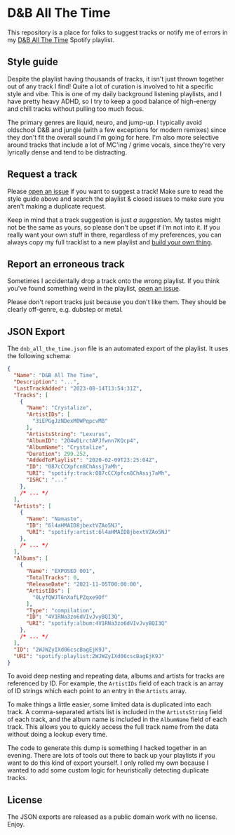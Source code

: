 # D&B All The Time

This repository is a place for folks to suggest tracks or notify me of errors in my [D&B All The Time](https://open.spotify.com/playlist/2WJWZyIXd06cscBagEjK9J?si=fba0547d92694838) Spotify playlist.

## Style guide

Despite the playlist having thousands of tracks, it isn't just thrown together out of any track I find! Quite a lot of curation is involved to hit a specific style and vibe. This is one of my daily background listening playlists, and I have pretty heavy ADHD, so I try to keep a good balance of high-energy and chill tracks without pulling too much focus.

The primary genres are liquid, neuro, and jump-up. I typically avoid oldschool D&B and jungle (with a few exceptions for modern remixes) since they don't fit the overall sound I'm going for here. I'm also more selective around tracks that include a lot of MC'ing / grime vocals, since they're very lyrically dense and tend to be distracting.

## Request a track

Please [open an issue](https://github.com/gsuberland/dnb/issues/new/choose) if you want to suggest a track! Make sure to read the style guide above and search the playlist & closed issues to make sure you aren't making a duplicate request.

Keep in mind that a track suggestion is just _a suggestion_. My tastes might not be the same as yours, so please don't be upset if I'm not into it. If you really want your own stuff in there, regardless of my preferences, you can always copy my full tracklist to a new playlist and [build your own thing](https://www.youtube.com/watch?v=-94qrgxH35M).

## Report an erroneous track

Sometimes I accidentally drop a track onto the wrong playlist. If you think you've found something weird in the playlist, [open an issue](https://github.com/gsuberland/dnb/issues/new/choose).

Please don't report tracks just because you don't like them. They should be clearly off-genre, e.g. dubstep or metal.

## JSON Export

The `dnb_all_the_time.json` file is an automated export of the playlist. It uses the following schema:

```json
{
  "Name": "D&B All The Time",
  "Description": "...",
  "LastTrackAdded": "2023-08-14T13:54:31Z",
  "Tracks": [
    {
      "Name": "Crystalize",
      "ArtistIDs": [
        "3iEPGgJzNDexM0WPqpcvMB"
      ],
      "ArtistsString": "Lexurus",
      "AlbumID": "2O4wDLrctAPJfwnn7KQcp4",
      "AlbumName": "Crystalize",
      "Duration": 299.252,
      "AddedToPlaylist": "2020-02-09T23:25:04Z",
      "ID": "087cCCXpfcn8ChAssj7aMh",
      "URI": "spotify:track:087cCCXpfcn8ChAssj7aMh",
	  "ISRC": "..."
    },
    /* ... */
  ],
  "Artists": [
    {
      "Name": "Namaste",
      "ID": "6l4aHMAID8jbextVZAo5NJ",
      "URI": "spotify:artist:6l4aHMAID8jbextVZAo5NJ"
    },
    /* ... */
  ],
  "Albums": [
    {
      "Name": "EXPOSED 001",
      "TotalTracks": 0,
      "ReleaseDate": "2021-11-05T00:00:00",
      "ArtistIDs": [
        "0LyfQWJT6nXafLPZqxe9Of"
      ],
      "Type": "compilation",
      "ID": "4V1RNa3zo6dVIvJvyBQI3Q",
      "URI": "spotify:album:4V1RNa3zo6dVIvJvyBQI3Q"
    },
    /* ... */
  ],
  "ID": "2WJWZyIXd06cscBagEjK9J",
  "URI": "spotify:playlist:2WJWZyIXd06cscBagEjK9J"
}
```

To avoid deep nesting and repeating data, albums and artists for tracks are referenced by ID. For example, the `ArtistIDs` field of each track is an array of ID strings which each point to an entry in the `Artists` array.

To make things a little easier, some limited data is duplicated into each track. A comma-separated artists list is included in the `ArtistsString` field of each track, and the album name is included in the `AlbumName` field of each track. This allows you to quickly access the full track name from the data without doing a lookup every time.

The code to generate this dump is something I hacked together in an evening. There are lots of tools out there to back up your playlists if you want to do this kind of export yourself. I only rolled my own because I wanted to add some custom logic for heuristically detecting duplicate tracks.

## License

The JSON exports are released as a public domain work with no license. Enjoy.
